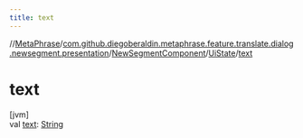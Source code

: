 ```yaml
---
title: text
---
```

//[MetaPhrase](../../../../index.html)/[com.github.diegoberaldin.metaphrase.feature.translate.dialog.newsegment.presentation](../../index.html)/[NewSegmentComponent](../index.html)/[UiState](index.html)/[text](text.html)



# text



[jvm]\
val [text](text.html): [String](https://kotlinlang.org/api/latest/jvm/stdlib/kotlin/-string/index.html)




